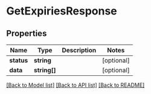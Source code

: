 # GetExpiriesResponse

## Properties
Name | Type | Description | Notes
------------ | ------------- | ------------- | -------------
**status** | **string** |  | [optional] 
**data** | **string[]** |  | [optional] 

[[Back to Model list]](../../README.md#documentation-for-models) [[Back to API list]](../../README.md#documentation-for-api-endpoints) [[Back to README]](../../README.md)

